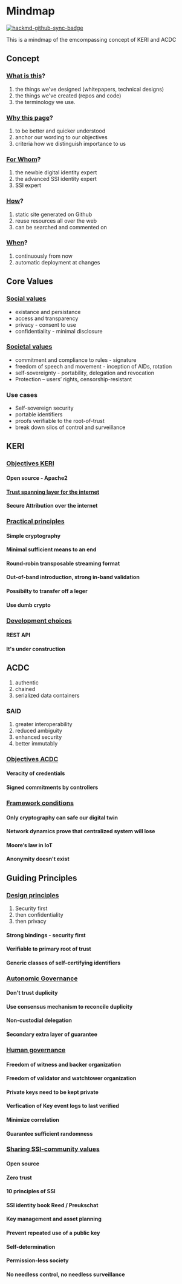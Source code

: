 # Mindmap
[![hackmd-github-sync-badge](https://hackmd.io/AvVG2cZxQJCIe_VHQR8e8Q/badge)](https://hackmd.io/AvVG2cZxQJCIe_VHQR8e8Q)

This is a mindmap of the emcompassing concept of KERI and ACDC

## Concept

### [What is this](https://github.com/WebOfTrust/WOT-terms/blob/gh-pages/concepts.md#what-is-this)?
1. the things we've designed (whitepapers, technical designs)
2. the things we've created (repos and code)
3. the terminology we use.

### [Why this page](https://github.com/WebOfTrust/WOT-terms/blob/gh-pages/concepts.md#why-this-page)?
1. to be better and quicker understood
2. anchor our wording to our objectives 
3. criteria how we distinguish importance to us

### [For Whom](https://github.com/WebOfTrust/WOT-terms/blob/gh-pages/concepts.md#for-whom)?
1. the newbie digital identity expert
2. the advanced SSI identity expert
3. SSI expert

### [How](https://github.com/WebOfTrust/WOT-terms/blob/gh-pages/concepts.md#how)?
1. static site generated on Github
2. reuse resources all over the web 
3. can be searched and commented on

### [When](https://github.com/WebOfTrust/WOT-terms/blob/gh-pages/concepts.md#when)?
1. continuously from now
2. automatic deployment at changes

## Core Values

### [Social values](https://github.com/WebOfTrust/WOT-terms/blob/gh-pages/concepts.md#social-values)
- existance and persistance
- access and transparency
- privacy - consent to use
- confidentiality - minimal disclosure

### [Societal values](https://github.com/WebOfTrust/WOT-terms/blob/gh-pages/concepts.md#societal-values)
- commitment and compliance to rules - signature
- freedom of speech and movement - inception of AIDs, rotation
- self-sovereignty - portability, delegation and revocation
- Protection – users’ rights, censorship-resistant

### Use cases
- Self-sovereign security
- portable identifiers
- proofs verifiable to the root-of-trust
- break down silos of control and surveillance

## KERI

### [Objectives KERI](https://github.com/WebOfTrust/WOT-terms/blob/gh-pages/concepts.md#objectives-keri)

#### Open source - Apache2

#### [Trust spanning layer for the internet](https://github.com/WebOfTrust/WOT-terms/blob/gh-pages/concepts.md#trust-spanning-layer-for-the-internet)

#### Secure Attribution over the internet

<!-- #######NEW BLOCK####### -->
### [Practical principles](https://github.com/WebOfTrust/WOT-terms/blob/gh-pages/concepts.md#practical-principles)

#### Simple cryptography

#### Minimal sufficient means to an end

#### Round-robin transposable streaming format

#### Out-of-band introduction, strong in-band validation

#### Possibilty to transfer off a leger

#### Use dumb crypto

### [Development choices](https://github.com/WebOfTrust/WOT-terms/blob/gh-pages/concepts.md#development-choices)

#### REST API

#### It's under construction

## ACDC
1. authentic
2. chained
3. serialized data containers

### SAID
1. greater interoperability
2. reduced ambiguity
3. enhanced security
4. better immutably 

<!-- #######NEW BLOCK####### -->
### [Objectives ACDC](https://github.com/WebOfTrust/WOT-terms/blob/gh-pages/concepts.md#objectives-acdc)

#### Veracity of credentials 
 
#### Signed commitments by controllers

### [Framework conditions](https://github.com/WebOfTrust/WOT-terms/blob/gh-pages/concepts.md#framework-conditions)

#### Only cryptography can safe our digital twin

#### Network dynamics prove that centralized system will lose

#### Moore’s law in IoT

#### Anonymity doesn't exist

## Guiding Principles 

### [Design principles](https://github.com/WebOfTrust/WOT-terms/blob/gh-pages/concepts.md#design-principles)
1. Security first
2. then confidentiality
3. then privacy

#### Strong bindings - security first

#### Verifiable to primary root of trust

#### Generic classes of self-certifying identifiers

### [Autonomic Governance](https://github.com/WebOfTrust/WOT-terms/blob/gh-pages/concepts.md#autonomic-governance)

#### Don't trust duplicity

#### Use consensus mechanism to reconcile duplicity

#### Non-custodial delegation 

#### Secondary extra layer of guarantee

### [Human governance](https://github.com/WebOfTrust/WOT-terms/blob/gh-pages/concepts.md#human-governance)

#### Freedom of witness and backer organization 

#### Freedom of validator and watchtower organization

#### Private keys need to be kept private

#### Verfication of Key event logs to last verified

#### Minimize correlation 

#### Guarantee sufficient randomness

### [Sharing SSI-community values](https://github.com/WebOfTrust/WOT-terms/blob/gh-pages/concepts.md#sharing-ssi-community-values)

#### Open source

#### Zero trust

#### 10 principles of SSI

#### SSI identity book Reed / Preukschat

#### Key management and asset planning

#### Prevent repeated use of a public key 

#### Self-determination

#### Permission-less society

#### No needless control, no needless surveillance
